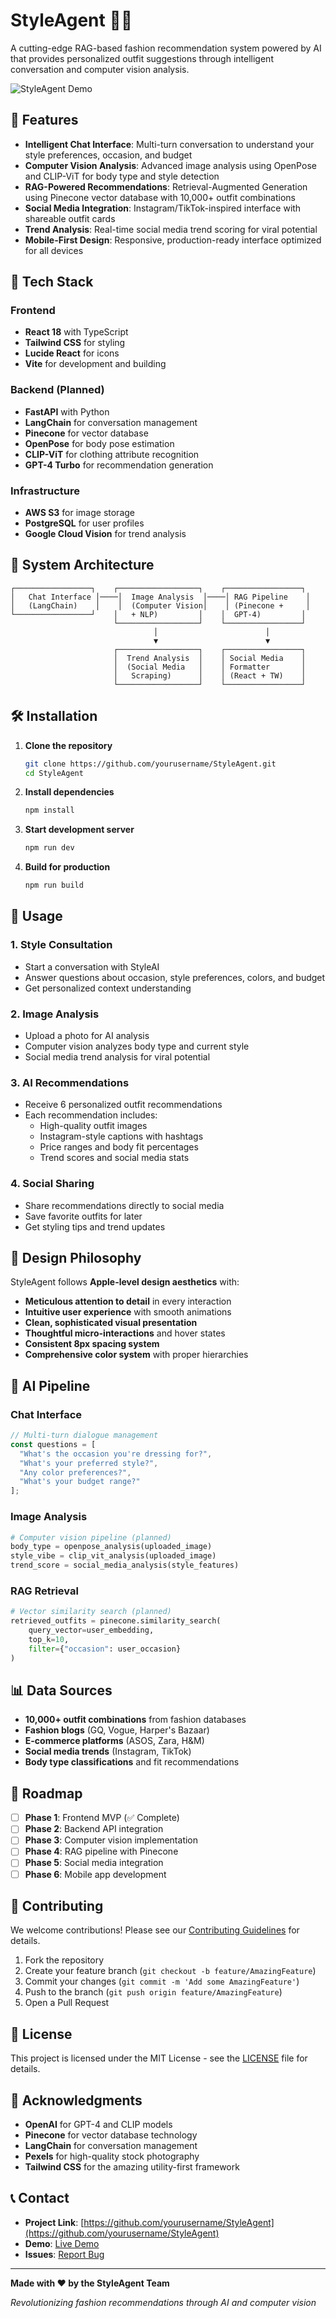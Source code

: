 # StyleAgent 🎨✨

A cutting-edge RAG-based fashion recommendation system powered by AI that provides personalized outfit suggestions through intelligent conversation and computer vision analysis.

![StyleAgent Demo](https://images.pexels.com/photos/1926769/pexels-photo-1926769.jpeg?auto=compress&cs=tinysrgb&w=800)

## 🌟 Features

- **Intelligent Chat Interface**: Multi-turn conversation to understand your style preferences, occasion, and budget
- **Computer Vision Analysis**: Advanced image analysis using OpenPose and CLIP-ViT for body type and style detection
- **RAG-Powered Recommendations**: Retrieval-Augmented Generation using Pinecone vector database with 10,000+ outfit combinations
- **Social Media Integration**: Instagram/TikTok-inspired interface with shareable outfit cards
- **Trend Analysis**: Real-time social media trend scoring for viral potential
- **Mobile-First Design**: Responsive, production-ready interface optimized for all devices

## 🚀 Tech Stack

### Frontend
- **React 18** with TypeScript
- **Tailwind CSS** for styling
- **Lucide React** for icons
- **Vite** for development and building

### Backend (Planned)
- **FastAPI** with Python
- **LangChain** for conversation management
- **Pinecone** for vector database
- **OpenPose** for body pose estimation
- **CLIP-ViT** for clothing attribute recognition
- **GPT-4 Turbo** for recommendation generation

### Infrastructure
- **AWS S3** for image storage
- **PostgreSQL** for user profiles
- **Google Cloud Vision** for trend analysis

## 🎯 System Architecture

```
┌─────────────────┐    ┌──────────────────┐    ┌─────────────────┐
│   Chat Interface │────│  Image Analysis  │────│ RAG Pipeline    │
│   (LangChain)    │    │  (Computer Vision│    │ (Pinecone +     │
└─────────────────┘    │   + NLP)         │    │  GPT-4)         │
                       └──────────────────┘    └─────────────────┘
                                │                        │
                                ▼                        ▼
                       ┌──────────────────┐    ┌─────────────────┐
                       │  Trend Analysis  │    │ Social Media    │
                       │  (Social Media   │    │ Formatter       │
                       │   Scraping)      │    │ (React + TW)    │
                       └──────────────────┘    └─────────────────┘
```

## 🛠️ Installation

1. **Clone the repository**
   ```bash
   git clone https://github.com/yourusername/StyleAgent.git
   cd StyleAgent
   ```

2. **Install dependencies**
   ```bash
   npm install
   ```

3. **Start development server**
   ```bash
   npm run dev
   ```

4. **Build for production**
   ```bash
   npm run build
   ```

## 📱 Usage

### 1. Style Consultation
- Start a conversation with StyleAI
- Answer questions about occasion, style preferences, colors, and budget
- Get personalized context understanding

### 2. Image Analysis
- Upload a photo for AI analysis
- Computer vision analyzes body type and current style
- Social media trend analysis for viral potential

### 3. AI Recommendations
- Receive 6 personalized outfit recommendations
- Each recommendation includes:
  - High-quality outfit images
  - Instagram-style captions with hashtags
  - Price ranges and body fit percentages
  - Trend scores and social media stats

### 4. Social Sharing
- Share recommendations directly to social media
- Save favorite outfits for later
- Get styling tips and trend updates

## 🎨 Design Philosophy

StyleAgent follows **Apple-level design aesthetics** with:
- **Meticulous attention to detail** in every interaction
- **Intuitive user experience** with smooth animations
- **Clean, sophisticated visual presentation**
- **Thoughtful micro-interactions** and hover states
- **Consistent 8px spacing system**
- **Comprehensive color system** with proper hierarchies

## 🔮 AI Pipeline

### Chat Interface
```typescript
// Multi-turn dialogue management
const questions = [
  "What's the occasion you're dressing for?",
  "What's your preferred style?",
  "Any color preferences?",
  "What's your budget range?"
];
```

### Image Analysis
```python
# Computer vision pipeline (planned)
body_type = openpose_analysis(uploaded_image)
style_vibe = clip_vit_analysis(uploaded_image)
trend_score = social_media_analysis(style_features)
```

### RAG Retrieval
```python
# Vector similarity search (planned)
retrieved_outfits = pinecone.similarity_search(
    query_vector=user_embedding,
    top_k=10,
    filter={"occasion": user_occasion}
)
```

## 📊 Data Sources

- **10,000+ outfit combinations** from fashion databases
- **Fashion blogs** (GQ, Vogue, Harper's Bazaar)
- **E-commerce platforms** (ASOS, Zara, H&M)
- **Social media trends** (Instagram, TikTok)
- **Body type classifications** and fit recommendations

## 🚧 Roadmap

- [ ] **Phase 1**: Frontend MVP (✅ Complete)
- [ ] **Phase 2**: Backend API integration
- [ ] **Phase 3**: Computer vision implementation
- [ ] **Phase 4**: RAG pipeline with Pinecone
- [ ] **Phase 5**: Social media integration
- [ ] **Phase 6**: Mobile app development

## 🤝 Contributing

We welcome contributions! Please see our [Contributing Guidelines](CONTRIBUTING.md) for details.

1. Fork the repository
2. Create your feature branch (`git checkout -b feature/AmazingFeature`)
3. Commit your changes (`git commit -m 'Add some AmazingFeature'`)
4. Push to the branch (`git push origin feature/AmazingFeature`)
5. Open a Pull Request

## 📄 License

This project is licensed under the MIT License - see the [LICENSE](LICENSE) file for details.

## 🙏 Acknowledgments

- **OpenAI** for GPT-4 and CLIP models
- **Pinecone** for vector database technology
- **LangChain** for conversation management
- **Pexels** for high-quality stock photography
- **Tailwind CSS** for the amazing utility-first framework

## 📞 Contact

- **Project Link**: [https://github.com/yourusername/StyleAgent](https://github.com/yourusername/StyleAgent)
- **Demo**: [Live Demo](https://styleagent.vercel.app)
- **Issues**: [Report Bug](https://github.com/yourusername/StyleAgent/issues)

---

**Made with ❤️ by the StyleAgent Team**

*Revolutionizing fashion recommendations through AI and computer vision*